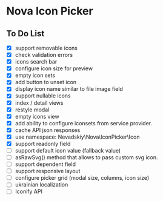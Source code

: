 # Nova Icon Picker

## To Do List

- [x] support removable icons
- [x] check validation errors
- [x] icons search bar
- [x] configure icon size for preview
- [x] empty icon sets
- [x] add button to unset icon
- [x] display icon name similar to file image field 
- [x] support nullable icons
- [x] index / detail views
- [x] restyle modal
- [x] empty icons view
- [x] add ability to configure iconsets from service provider.
- [x] cache API json responses
- [x] use namespace: Nevadskiy\Nova\IconPicker\Icon
- [x] support readonly field
- [ ] support default icon value (fallback value)
- [ ] asRawSvg() method that allows to pass custom svg icon.
- [ ] support dependent field
- [ ] support responsive layout
- [ ] configure picker grid (modal size, columns, icon size)
- [ ] ukrainian localization
- [ ] Iconify API

